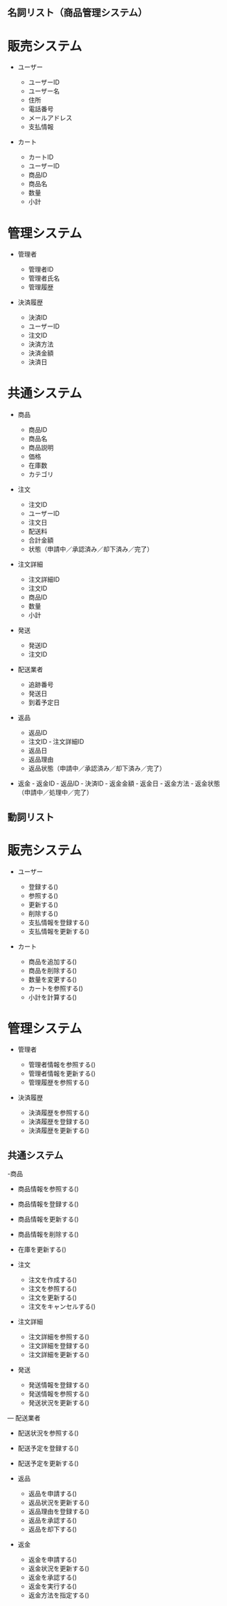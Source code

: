 ## 名詞リスト（商品管理システム）

# 販売システム
- ユーザー
  - ユーザーID
  - ユーザー名
  - 住所
  - 電話番号
  - メールアドレス
  - 支払情報

- カート
  - カートID
  - ユーザーID
  - 商品ID
  - 商品名
  - 数量
  - 小計

# 管理システム
- 管理者
  - 管理者ID
  - 管理者氏名
  - 管理履歴

- 決済履歴
  - 決済ID
  - ユーザーID
  - 注文ID
  - 決済方法
  - 決済金額
  - 決済日

# 共通システム
- 商品
  - 商品ID
  - 商品名
  - 商品説明
  - 価格
  - 在庫数
  - カテゴリ

- 注文
  - 注文ID
  - ユーザーID
  - 注文日
  - 配送料
  - 合計金額
  - 状態（申請中／承認済み／却下済み／完了）

- 注文詳細
  - 注文詳細ID
  - 注文ID
  - 商品ID
  - 数量
  - 小計

- 発送
  - 発送ID
  - 注文ID

- 配送業者
  - 追跡番号
  - 発送日
  - 到着予定日

- 返品
  - 返品ID
  - 注文ID
  ‐ 注文詳細ID
  - 返品日
  - 返品理由
  - 返品状態（申請中／承認済み／却下済み／完了）


- 返金
  ‐ 返金ID
  ‐ 返品ID
  ‐ 決済ID
  ‐ 返金金額
  ‐ 返金日
  ‐ 返金方法
  ‐ 返金状態（申請中／処理中／完了）

## 動詞リスト
# 販売システム
- ユーザー
  - 登録する()
  - 参照する()
  - 更新する()
  - 削除する()
  - 支払情報を登録する()
  - 支払情報を更新する()

- カート
  - 商品を追加する()
  - 商品を削除する()
  - 数量を変更する()
  - カートを参照する()
  - 小計を計算する()

# 管理システム
- 管理者
  - 管理者情報を参照する()
  - 管理者情報を更新する()
  - 管理履歴を参照する()

- 決済履歴
  - 決済履歴を参照する()
  - 決済履歴を登録する()
  - 決済履歴を更新する()

## 共通システム

-商品
  - 商品情報を参照する()
  - 商品情報を登録する()
  - 商品情報を更新する()
  - 商品情報を削除する()
  - 在庫を更新する()

- 注文
  - 注文を作成する()
  - 注文を参照する()
  - 注文を更新する()
  - 注文をキャンセルする()

- 注文詳細
  - 注文詳細を参照する()
  - 注文詳細を登録する()
  - 注文詳細を更新する()

- 発送
  - 発送情報を登録する()
  - 発送情報を参照する()
  - 発送状況を更新する()

― 配送業者
  - 配送状況を参照する()
  - 配送予定を登録する()
  - 配送予定を更新する()

- 返品
  - 返品を申請する()
  - 返品状況を更新する()
  - 返品理由を登録する()
  - 返品を承認する()
  - 返品を却下する()

- 返金
  - 返金を申請する()
  - 返金状況を更新する()
  - 返金を承認する()
  - 返金を実行する()
  - 返金方法を指定する()